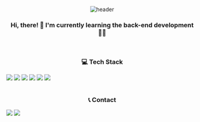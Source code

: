 <div align="center">

![header](https://capsule-render.vercel.app/api?type=waving&color=timeGradient&text=Welcome%20to%20KyungHun's%20GitHub%20👋&animation=twinkling&fontSize=35&fontAlignY=40&fontAlign=65&height=170)

### Hi, there! 👋 I'm currently learning the back-end development 🏃🏻
<br>

### 💻 Tech Stack
<div style="display:flex; flex-direction:row;">
    <img src="https://img.shields.io/badge/Java-007396?style=for-the-badge&logo=Java&logoColor=white"></a>&nbsp
    <img src="https://img.shields.io/badge/Python-3766AB?style=for-the-badge&logo=Python&logoColor=white"/></a>&nbsp 
    <img src="https://img.shields.io/badge/Spring-6DB33F?style=for-the-badge&logo=Spring&logoColor=white"/></a>&nbsp
    <br>
    <img src="https://img.shields.io/badge/Spring Boot-6DB33F?style=for-the-badge&logo=spring boot&logoColor=white"></a>&nbsp 
    <img src="https://img.shields.io/badge/oracle-F80000?style=for-the-badge&logo=oracle&logoColor=white"></a>&nbsp 
    <img src="https://img.shields.io/badge/mysql-4479A1?style=for-the-badge&logo=mysql&logoColor=white"></a>&nbsp 
</div><br>

### 📞 Contact 
<div style="display:flex; flex-direction:row;">
    <a href="mailto:rudgns328@gmail.com">
        <img src="https://img.shields.io/badge/Gmail-EA4335?style=for-the-badge&logo=Gmail&logoColor=white"></a>&nbsp
    </a>
    <a href="link:https://blogimadetosee.tistory.com">
        <img src="https://img.shields.io/badge/Tech Blog-ff6347?style=for-the-badge&logo=Tistory&logoColor=white">
    </a>
</div>
</div>

















